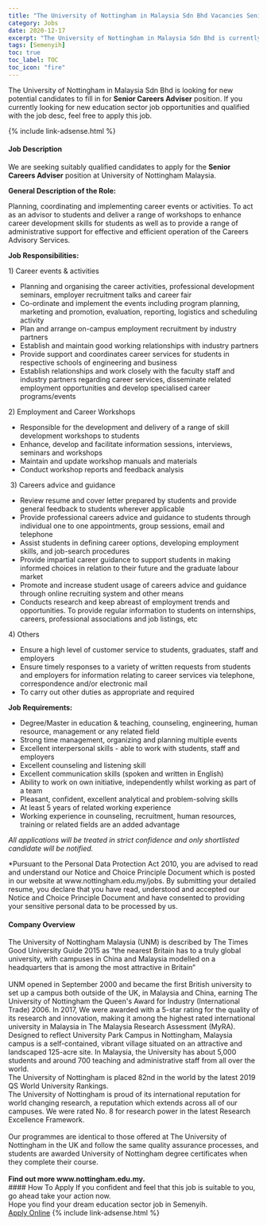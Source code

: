 ```yaml
---
title: "The University of Nottingham in Malaysia Sdn Bhd Vacancies Senior Careers Adviser" 
category: Jobs 
date: 2020-12-17 
excerpt: "The University of Nottingham in Malaysia Sdn Bhd is currently looking for suitable person to fill in the Senior Careers Adviser which positioned at Semenyih" 
tags: [Semenyih] 
toc: true 
toc_label: TOC 
toc_icon: "fire" 
--- 
```


<p>The University of Nottingham in Malaysia Sdn Bhd is looking for new potential candidates to fill in for <b>Senior Careers Adviser</b> position. If you currently looking for new education sector job opportunities and qualified with the job desc, feel free to apply this job.
</p>{% include link-adsense.html %} 
 <div><div><div><h4>Job Description</h4></div></div><div><div><span><div><p>We are seeking suitably qualified candidates to apply for the&#160;<strong>Senior Careers Adviser</strong>&#160;position at University of Nottingham Malaysia.</p><p><strong>General Description of the Role:</strong></p><p>Planning, coordinating and implementing career events or activities.&#160;To act as an advisor to students and deliver a range of workshops to enhance career development skills for students as well as to provide a range of administrative support for effective and efficient operation of the Careers Advisory Services.&#160;</p><p><strong>Job Responsibilities:</strong></p><p>1) Career events &amp; activities&#160;</p><ul><li>Planning and organising the career activities, professional development seminars, employer recruitment talks and career fair</li><li>Co-ordinate and implement the events including program planning, marketing and promotion, evaluation, reporting, logistics and scheduling activity</li><li>Plan and arrange on-campus employment recruitment by industry partners</li><li>Establish and maintain good working relationships with industry partners</li><li>Provide support and coordinates career services for students in respective schools of engineering and business</li><li>Establish relationships and work closely with the faculty staff and industry partners regarding career services, disseminate related employment opportunities and develop specialised career programs/events</li></ul><p>2) Employment and Career Workshops</p><ul><li>Responsible for the development and delivery of a range of skill development workshops to students</li><li>Enhance, develop and facilitate information sessions, interviews, seminars and&#160;workshops</li><li>Maintain and update workshop manuals and materials</li><li>Conduct workshop reports and feedback analysis</li></ul><p>&#160;3)&#160;Careers advice and guidance</p><ul><li>Review resume&#160;and cover letter prepared by students and provide general feedback to students wherever applicable</li><li>Provide professional careers advice and guidance to students through individual one to one appointments, group sessions, email and telephone</li><li>Assist students in defining career options, developing employment skills, and job-search procedures</li><li>Provide impartial career guidance to support students in making informed choices in relation to their future and the graduate labour market</li><li>Promote and increase student usage of careers advice and guidance through online recruiting system and other means</li><li>Conducts research and keep abreast of employment trends and opportunities. To provide regular information to students on internships, careers, professional associations and job listings, etc</li></ul><p>4) Others</p><ul><li>Ensure a high level of customer service to students, graduates, staff and employers</li><li>Ensure timely responses to a variety of written requests from students and employers for information relating to career services via telephone, correspondence and/or electronic mail</li><li>To carry out other duties as appropriate and required</li></ul><p><strong>Job Requirements:</strong></p><ul><li>Degree/Master in education &amp; teaching, counseling, engineering, human resource, management or any related field</li><li>Strong time management, organizing and planning multiple events</li><li>Excellent interpersonal skills - able to work with students, staff and employers</li><li>Excellent counseling and&#160;listening skill</li><li>Excellent communication skills (spoken and written in English)</li><li>Ability to work on own initiative, independently whilst working as part of a team</li><li>Pleasant, confident, excellent analytical and problem-solving skills</li><li>At least 5 years of related working experience</li><li>Working experience in counseling, recruitment, human resources, training or related fields are an added advantage</li></ul><p><em>All applications will be treated in strict confidence and only shortlisted candidate will be notified.</em></p><p>*Pursuant to the Personal Data Protection Act 2010, you are advised to read and understand our Notice and Choice Principle Document which is posted in our website at www.nottingham.edu.my/jobs. By submitting your detailed resume, you declare that you have read, understood and accepted our Notice and Choice Principle Document and have consented to providing your sensitive personal data to be processed by us.</p></div></span></div></div></div> 
<div><div><div><h4>Company Overview</h4></div></div><div><div><span><div><div>The University of Nottingham Malaysia (UNM) is described by The Times Good University Guide 2015 as &#8220;the nearest Britain has to a truly global university, with campuses in China and Malaysia modelled on a headquarters that is among the most attractive in Britain&#8221;</div>
<div><br>
UNM opened in September 2000 and became the first British university to set up a campus both outside of the UK, in Malaysia and China, earning The University of Nottingham the Queen's Award for Industry (International Trade) 2006. In 2017, We were awarded with a 5-star rating for the quality of its research and innovation, making it among the highest rated international university in Malaysia in The Malaysia Research Assessment (MyRA).</div>
<div>Designed to reflect University Park Campus in Nottingham, Malaysia campus is a self-contained, vibrant village situated on an attractive and landscaped 125-acre site. In Malaysia, the University has about 5,000 students and around 700 teaching and administrative staff from all over the world.<br>
The University of Nottingham is placed 82nd in the world by the latest 2019 QS World University Rankings.<br>
The University of Nottingham is proud of its international reputation for world changing research, a reputation which extends across all of our campuses. We were rated No. 8 for research power in the latest Research Excellence Framework.</div>
<div><br>
Our programmes are identical to those offered at The University of Nottingham in the UK and follow the same quality assurance processes, and students are awarded University of Nottingham degree certificates when they complete their course.</div>
<div><br>
<strong>Find out more www.nottingham.edu.my.</strong></div></div></span></div></div></div> 
#### How To Apply 
If you confident and feel that this job is suitable to you, go ahead take your action now. <br/> 
Hope you find your dream education sector job in Semenyih. <br/> 
<a href="https://www.jobstreet.com.my/en/job/senior-careers-adviser-4443214?jobId=jobstreet-my-job-4443214&sectionRank=14&token=0~45a4a9a4-9228-49ff-9f59-0f7d4a05def7&fr=SRP%20View%20In%20New%20Ta" class="btn btn--info" target="_blank" rel="nofollow noopenner">Apply Online</a> 
{% include link-adsense.html %} 